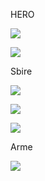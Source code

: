 HERO

![](https://hearthcards.ams3.digitaloceanspaces.com/84/ee/4c/8f/84ee4c8f.png)

![](https://hearthcards.ams3.digitaloceanspaces.com/1e/52/ab/1f/1e52ab1f.png)

Sbire

![](https://hearthcards.ams3.digitaloceanspaces.com/02/b8/c3/6d/02b8c36d.png)

![](https://hearthcards.ams3.digitaloceanspaces.com/5e/78/78/06/5e787806.png)

![](https://hearthcards.ams3.digitaloceanspaces.com/c3/02/ea/54/c302ea54.png)

Arme

![](https://hearthcards.ams3.digitaloceanspaces.com/e6/57/5f/1f/e6575f1f.png)
